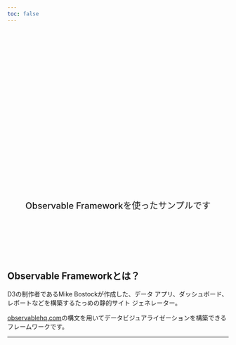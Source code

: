 ```yaml
---
toc: false
---
```


<style>

.hero {
  display: flex;
  flex-direction: column;
  align-items: center;
  font-family: var(--sans-serif);
  margin: 4rem 0 8rem;
  text-wrap: balance;
  text-align: center;
}

.hero h1 {
  margin: 2rem 0;
  max-width: none;
  font-size: 14vw;
  font-weight: 900;
  line-height: 1;
  background: linear-gradient(30deg, var(--theme-foreground-focus), currentColor);
  -webkit-background-clip: text;
  -webkit-text-fill-color: transparent;
  background-clip: text;
}

.hero h2 {
  margin: 0;
  max-width: 34em;
  font-size: 20px;
  font-style: initial;
  font-weight: 500;
  line-height: 1.5;
  color: var(--theme-foreground-muted);
}

@media (min-width: 640px) {
  .hero h1 {
    font-size: 90px;
  }
}

</style>

<div class="hero">
  <h1>Hello, Observable Framework</h1>
  <h2>Observable Frameworkを使ったサンプルです</h2>
</div>


## Observable Frameworkとは？

D3の制作者であるMike Bostockが作成した、データ アプリ、ダッシュボード、レポートなどを構築するたっめの静的サイト ジェネレーター。


<a href="https://observablehq.com/">observablehq.com</a>の構文を用いてデータビジュアライゼーションを構築できるフレームワークです。

---
